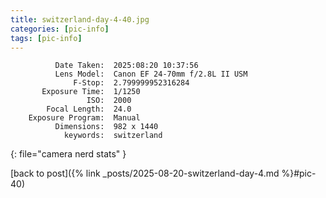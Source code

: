 ```yaml
---
title: switzerland-day-4-40.jpg
categories: [pic-info]
tags: [pic-info]
---
```


```text
          Date Taken:  2025:08:20 10:37:56
          Lens Model:  Canon EF 24-70mm f/2.8L II USM
              F-Stop:  2.799999952316284
       Exposure Time:  1/1250
                 ISO:  2000
        Focal Length:  24.0
    Exposure Program:  Manual
          Dimensions:  982 x 1440
            keywords:  switzerland
```
{: file="camera nerd stats" }

[back to post]({% link _posts/2025-08-20-switzerland-day-4.md %}#pic-40)